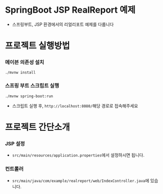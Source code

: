 # SpringBoot JSP RealReport 예제

- 스프링부트, JSP 환경에서의 리얼리포트 예제를 다룹니다

# 프로젝트 실행방법

### 메이븐 의존성 설치

```shell
./mvnw install
```

### 스프링 부트 스크립트 실행

```shell
./mvnw spring-boot:run
```

- 스크립트 실행 후, `http://localhost:8080/`해당 경로로 접속해주세요

# 프로젝트 간단소개

### JSP 설정

- `src/main/resources/application.properties`에서 설정하시면 됩니다.
<!-- - 해당 설정으로 jsp파일의 경로 및 suffix를 설정합니다.
- 덕분에 컨트롤러에서 `return "index";`이렇게 리턴해도 jsp파일을 찾아서 응답할 수 있습니다. -->

### 컨트롤러

- `src/main/java/com/example/realreport/web/IndexController.java`에 있습니다.
